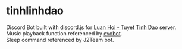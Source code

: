 # tinhlinhdao
Discord Bot built with discord.js for <a href="https://discord.gg/rgQG6jt">Luan Hoi - Tuyet Tinh Dao</a> server.
</br>
Music playback function referenced by <a href="https://github.com/eritislami/evobot">evobot</a>.
</br>
Sleep command referenced by J2Team bot.
